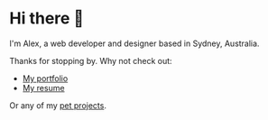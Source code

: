 # Hi there 👋

I'm Alex, a web developer and designer based in Sydney, Australia.

Thanks for stopping by. Why not check out:

* [My portfolio](https://alhinds.com)
* [My resume](https://static.alhinds.com)

Or any of my [pet projects](https://github.com/DarkPurple141?tab=repositories).
